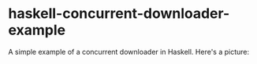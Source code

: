# haskell-concurrent-downloader-example
A simple example of a concurrent downloader in Haskell. Here's a picture:
